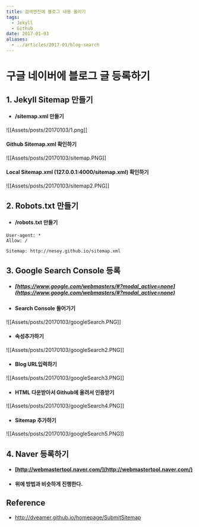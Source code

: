 ```yaml
---
title: 검색엔진에 블로그 내용 올리기
tags:
  - Jekyll
  - Github
date: 2017-01-03
aliases: 
  - ../articles/2017-01/blog-search
---
```


# **구글 네이버에 블로그 글 등록하기**

## 1. Jekyll Sitemap 만들기
- #### /sitemap.xml 만들기

![[Assets/posts/20170103/1.png]]

#### Github Sitemap.xml 확인하기
  ![[Assets/posts/20170103/sitemap.PNG]]

#### Local Sitemap.xml (127.0.0.1:4000/sitemap.xml) 확인하기
  ![[Assets/posts/20170103/sitemap2.PNG]]

## 2. Robots.txt 만들기
- #### /robots.txt 만들기

```
User-agent: *
Allow: /

Sitemap: http://nesoy.github.io/sitemap.xml
```

## 3. Google Search Console 등록
- ##### [https://www.google.com/webmasters/#?modal_active=none](https://www.google.com/webmasters/#?modal_active=none)

- #### Search Console 들어가기
![[Assets/posts/20170103/googleSearch.PNG]]

- #### 속성추가하기
![[Assets/posts/20170103/googleSearch2.PNG]]

- #### Blog URL입력하기
![[Assets/posts/20170103/googleSearch3.PNG]]

- #### HTML 다운받아서 Github에 올려서 인증받기
![[Assets/posts/20170103/googleSearch4.PNG]]

- #### Sitemap 추가하기
![[Assets/posts/20170103/googleSearch5.PNG]]

## 4. Naver 등록하기
- #### [http://webmastertool.naver.com/](http://webmastertool.naver.com/)
- #### 위에 방법과 비슷하게 진행한다.


## Reference
- <http://dveamer.github.io/homepage/SubmitSitemap>
